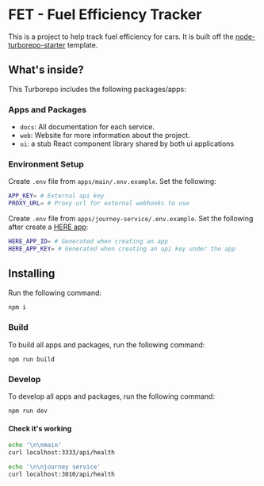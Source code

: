 # FET - Fuel Efficiency Tracker

This is a project to help track fuel efficiency for cars. It is built off the [node-turborepo-starter](https://github.com/TheIthorian/node-monorepo-starter) template.

## What's inside?

This Turborepo includes the following packages/apps:

### Apps and Packages

-   `docs`: All documentation for each service.
-   `web`: Website for more information about the project.
-   `ui`: a stub React component library shared by both ui applications

### Environment Setup

Create `.env` file from `apps/main/.env.example`. Set the following:

```sh
APP_KEY= # External api key
PROXY_URL= # Proxy url for external webhooks to use
```

Create `.env` file from `apps/journey-service/.env.example`. Set the following after create a [HERE app](https://platform.here.com/admin/apps):

```sh
HERE_APP_ID= # Generated when creating an app
HERE_APP_KEY= # Generated when creating an api key under the app
```

## Installing

Run the following command:

```sh
npm i
```

### Build

To build all apps and packages, run the following command:

```
npm run build
```

### Develop

To develop all apps and packages, run the following command:

```
npm run dev
```

#### Check it's working

```sh
echo '\n\nmain'
curl localhost:3333/api/health

echo '\n\njourney service'
curl localhost:3010/api/health
```
